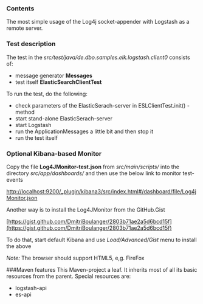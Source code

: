 
### Contents
The most simple usage of the Log4j socket-appender with Logstash as a remote server.

### Test description
The test in the *src/test/java/de.dbo.samples.elk.logstash.client0* consists of:

- message generator **Messages**
- test itself **ElasticSearchClientTest**

To run the test, do the following:

- check parameters of the ElasticSerach-server in ESLClientTest.init() - method
- start stand-alone ElasticSerach-server
- start Logstash
- run the ApplicationMessages a little bit and then stop it
- run the test itself

### Optional Kibana-based Monitor

Copy the file **Log4JMonitor-test.json** from *src/main/scripts/* into 
the directory *<Kibana-HOME>src/app/dashboards/* and then use the below link to monitor test-events

[http://localhost:9200/_plugin/kibana3/src/index.html#/dashboard/file/Log4jMonitor.json](http://localhost:9200/_plugin/kibana3/src/index.html#/dashboard/file/Log4jMonitor.json)

Another way is to install the Log4JMonitor from the GitHub.Gist

[https://gist.github.com/DmitriBoulanger/2803b71ae2a5d6bcd15f](https://gist.github.com/DmitriBoulanger/2803b71ae2a5d6bcd15f)

To do that, start default Kibana and use *Load/Advanced/Gist* menu to install the above

*Note:* The browser should support HTML5, e,g. FireFox

###Maven features
This Maven-project a leaf. It inherits most of all its basic resources from the parent.
Special resources are:

- logstash-api
- es-api 
